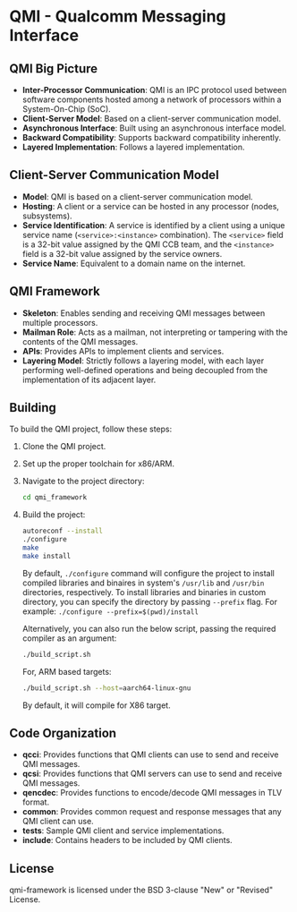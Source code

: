 # QMI - Qualcomm Messaging Interface

## QMI Big Picture
- **Inter-Processor Communication**: QMI is an IPC protocol used between software components hosted among a network of processors within a System-On-Chip (SoC).
- **Client-Server Model**: Based on a client-server communication model.
- **Asynchronous Interface**: Built using an asynchronous interface model.
- **Backward Compatibility**: Supports backward compatibility inherently.
- **Layered Implementation**: Follows a layered implementation.

## Client-Server Communication Model
- **Model**: QMI is based on a client-server communication model.
- **Hosting**: A client or a service can be hosted in any processor (nodes, subsystems).
- **Service Identification**: A service is identified by a client using a unique service name (`<service>:<instance>` combination). The `<service>` field is a 32-bit value assigned by the QMI CCB team, and the `<instance>` field is a 32-bit value assigned by the service owners.
- **Service Name**: Equivalent to a domain name on the internet.

## QMI Framework
- **Skeleton**: Enables sending and receiving QMI messages between multiple processors.
- **Mailman Role**: Acts as a mailman, not interpreting or tampering with the contents of the QMI messages.
- **APIs**: Provides APIs to implement clients and services.
- **Layering Model**: Strictly follows a layering model, with each layer performing well-defined operations and being decoupled from the implementation of its adjacent layer.

## Building
To build the QMI project, follow these steps:
1. Clone the QMI project.
2. Set up the proper toolchain for x86/ARM.
3. Navigate to the project directory:
    ```sh
    cd qmi_framework
    ```
4. Build the project:
    ```sh
    autoreconf --install
    ./configure
    make
    make install
    ```
    By default, ```./configure``` command will configure the project to install compiled libraries and
    binaires in system's ```/usr/lib``` and ```/usr/bin``` directories, respectively.
    To install libraries and binaries in custom directory, you can specify the directory by passing
    ```--prefix``` flag.
    For example: ```./configure --prefix=$(pwd)/install```

    Alternatively, you can also run the below script, passing the required compiler as an argument:
     ```sh
    ./build_script.sh
    ```
    For, ARM based targets:
    ```sh
    ./build_script.sh --host=aarch64-linux-gnu
    ```
    By default, it will compile for X86 target.

## Code Organization
- **qcci**: Provides functions that QMI clients can use to send and receive QMI messages.
- **qcsi**: Provides functions that QMI servers can use to send and receive QMI messages.
- **qencdec**: Provides functions to encode/decode QMI messages in TLV format.
- **common**: Provides common request and response messages that any QMI client can use.
- **tests**: Sample QMI client and service implementations.
- **include**: Contains headers to be included by QMI clients.

## License
qmi-framework is licensed under the BSD 3-clause "New" or "Revised" License.
